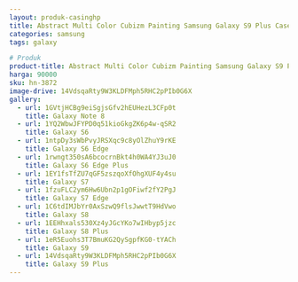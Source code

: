```yaml
---
layout: produk-casinghp
title: Abstract Multi Color Cubizm Painting Samsung Galaxy S9 Plus Case
categories: samsung
tags: galaxy

# Produk
product-title: Abstract Multi Color Cubizm Painting Samsung Galaxy S9 Plus Case
harga: 90000
sku: hn-3872
image-drive: 14VdsqaRty9W3KLDFMph5RHC2pPIb0G6X
gallery:
  - url: 1GVtjHCBg9eiSgjsGfv2hEUHezL3CFp0t
    title: Galaxy Note 8
  - url: 1YQ2WbwJFYPD0q51kioGkgZK6p4w-qSR2
    title: Galaxy S6
  - url: 1ntpDy3sWbPvyJRSXqc9c8yOlZhuY9rKE
    title: Galaxy S6 Edge
  - url: 1rwngt350sA6bcocrnBkt4h0WA4YJ3uJ0
    title: Galaxy S6 Edge Plus
  - url: 1EY1fsTfZU7qGF5zszqoXfOhgXUF4y4su
    title: Galaxy S7
  - url: 1fzuFLC2ym6Hw6Ubn2p1gOFiwf2fY2PgJ
    title: Galaxy S7 Edge
  - url: 1C6tdIMJbYr0AxSzwQ9flsJwwtT9HdVwo
    title: Galaxy S8
  - url: 1EEHhxals530Xz4yJGcYKo7wIHbyp5jzc
    title: Galaxy S8 Plus
  - url: 1eR5Euohs3T7BmuKG2QySgpfKG0-tYACh
    title: Galaxy S9
  - url: 14VdsqaRty9W3KLDFMph5RHC2pPIb0G6X
    title: Galaxy S9 Plus
---
```

